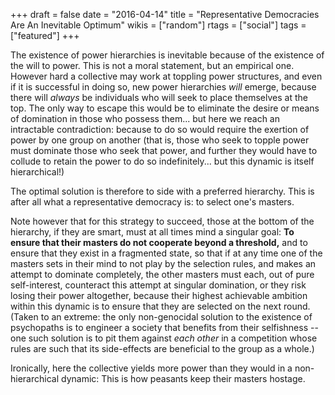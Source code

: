 +++
draft = false
date = "2016-04-14"
title = "Representative Democracies Are An Inevitable Optimum"
wikis = ["random"]
rtags = ["social"]
tags = ["featured"]
+++

The existence of power hierarchies is inevitable because of the existence of the
will to power. This is not a moral statement, but an empirical one. However hard
a collective may work at toppling power structures, and even if it is successful
in doing so, new power hierarchies
*will* emerge, because there will *always* be individuals who will seek to place
themselves at the top.
The only way to escape this would be to eliminate the desire
or means of domination in those who possess them... but here we reach an
intractable contradiction: because to do so would require the exertion of power
by one group on another (that is, those who seek to topple power must dominate
those who seek that power, and further they would have to collude to retain the
power to do so indefinitely...  but this dynamic is itself hierarchical!)

The optimal solution is therefore to side with a preferred hierarchy. This is
after all what a representative democracy is: to select one's masters.

Note however that for this strategy to succeed, those at the bottom of the
hierarchy, if they are smart, must at all times mind a singular goal: **To ensure
that their masters do not cooperate beyond a threshold,**
and to ensure that they exist in a
fragmented state, so that if at any time one of the masters sets in
their mind to not play by the selection rules, and makes an attempt to dominate 
completely, the other
masters must each, out of pure self-interest, counteract this attempt at
singular domination, or they risk losing their power altogether, because their
highest achievable ambition within this dynamic is to ensure that they are
selected on the next round. (Taken to an extreme: the only non-genocidal
solution to the existence of psychopaths is to engineer a society that
benefits from their selfishness -- one such solution is to pit them
against *each other* in a competition whose rules are such that its
side-effects are beneficial to the group as a whole.)

Ironically, here the collective yields more power than they would in a
non-hierarchical dynamic: This is how peasants keep their masters hostage.

